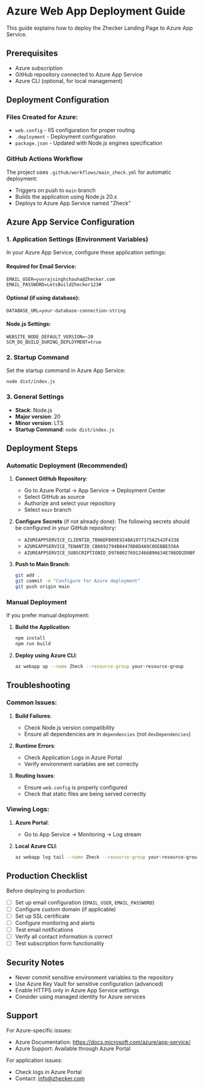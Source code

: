 # Azure Web App Deployment Guide

This guide explains how to deploy the Zhecker Landing Page to Azure App Service.

## Prerequisites

- Azure subscription
- GitHub repository connected to Azure App Service
- Azure CLI (optional, for local management)

## Deployment Configuration

### Files Created for Azure:
- `web.config` - IIS configuration for proper routing
- `.deployment` - Deployment configuration
- `package.json` - Updated with Node.js engines specification

### GitHub Actions Workflow
The project uses `.github/workflows/main_zheck.yml` for automatic deployment:
- Triggers on push to `main` branch
- Builds the application using Node.js 20.x
- Deploys to Azure App Service named "Zheck"

## Azure App Service Configuration

### 1. Application Settings (Environment Variables)

In your Azure App Service, configure these application settings:

#### Required for Email Service:
```
EMAIL_USER=yuvrajsinghchauha@Zhecker.com
EMAIL_PASSWORD=LetsBuildZhecker123#
```

#### Optional (if using database):
```
DATABASE_URL=your-database-connection-string
```

#### Node.js Settings:
```
WEBSITE_NODE_DEFAULT_VERSION=~20
SCM_DO_BUILD_DURING_DEPLOYMENT=true
```

### 2. Startup Command

Set the startup command in Azure App Service:
```
node dist/index.js
```

### 3. General Settings

- **Stack**: Node.js
- **Major version**: 20
- **Minor version**: LTS
- **Startup Command**: `node dist/index.js`

## Deployment Steps

### Automatic Deployment (Recommended)

1. **Connect GitHub Repository**:
   - Go to Azure Portal → App Service → Deployment Center
   - Select GitHub as source
   - Authorize and select your repository
   - Select `main` branch

2. **Configure Secrets** (if not already done):
   The following secrets should be configured in your GitHub repository:
   - `AZUREAPPSERVICE_CLIENTID_7B06DFB09E9248A1977375A2542F4338`
   - `AZUREAPPSERVICE_TENANTID_CB6692794B84478D8D4A9C0DEBBE556A`
   - `AZUREAPPSERVICE_SUBSCRIPTIONID_D97080276912466B96634E786DD2D9BF`

3. **Push to Main Branch**:
   ```bash
   git add .
   git commit -m "Configure for Azure deployment"
   git push origin main
   ```

### Manual Deployment

If you prefer manual deployment:

1. **Build the Application**:
   ```bash
   npm install
   npm run build
   ```

2. **Deploy using Azure CLI**:
   ```bash
   az webapp up --name Zheck --resource-group your-resource-group
   ```

## Troubleshooting

### Common Issues:

1. **Build Failures**:
   - Check Node.js version compatibility
   - Ensure all dependencies are in `dependencies` (not `devDependencies`)

2. **Runtime Errors**:
   - Check Application Logs in Azure Portal
   - Verify environment variables are set correctly

3. **Routing Issues**:
   - Ensure `web.config` is properly configured
   - Check that static files are being served correctly

### Viewing Logs:

1. **Azure Portal**:
   - Go to App Service → Monitoring → Log stream

2. **Local Azure CLI**:
   ```bash
   az webapp log tail --name Zheck --resource-group your-resource-group
   ```

## Production Checklist

Before deploying to production:

- [ ] Set up email configuration (`EMAIL_USER`, `EMAIL_PASSWORD`)
- [ ] Configure custom domain (if applicable)
- [ ] Set up SSL certificate
- [ ] Configure monitoring and alerts
- [ ] Test email notifications
- [ ] Verify all contact information is correct
- [ ] Test subscription form functionality

## Security Notes

- Never commit sensitive environment variables to the repository
- Use Azure Key Vault for sensitive configuration (advanced)
- Enable HTTPS only in Azure App Service settings
- Consider using managed identity for Azure services

## Support

For Azure-specific issues:
- Azure Documentation: https://docs.microsoft.com/azure/app-service/
- Azure Support: Available through Azure Portal

For application issues:
- Check logs in Azure Portal
- Contact: info@zhecker.com